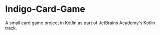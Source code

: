 # Indigo-Card-Game
A small card game project in Kotlin as part of JetBrains Academy's Kotlin track. 
